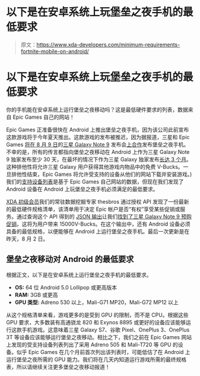 # 以下是在安卓系统上玩堡垒之夜手机的最低要求

> 原文：<https://www.xda-developers.com/minimum-requirements-fortnite-mobile-on-android/>

# 以下是在安卓系统上玩堡垒之夜手机的最低要求

你的手机能在安卓系统上运行堡垒之夜移动吗？这是最低硬件要求的列表，数据来自 Epic Games 自己的网站！

Epic Games 正准备很快在 Android 上推出堡垒之夜手机，因为该公司此前宣布这款游戏将于今年夏天推出。这款游戏的发布被推迟，因为据报道，三星和 Epic Games [将在 8 月 9 日](https://www.xda-developers.com/samsung-galaxy-note-9-launch-fortnite-mobile-ninja/)的[三星 Galaxy Note 9](https://www.xda-developers.com/everything-we-know-samsung-galaxy-note-9/) 发布会[上合作](https://www.xda-developers.com/samsung-galaxy-note-9-august-9/)发布堡垒之夜手机。不幸的是，所有的传言都指向堡垒之夜移动在 Android 上作为三星 Galaxy Note 9 独家发布至少 30 天，在最坏的情况下作为三星 Galaxy 独家发布[长达 3 个月](https://www.xda-developers.com/fortnite-mobile-android-samsung-galaxy-exclusive/)。这种排他性将允许三星 Galaxy 用户获得其他游戏内物品中的免费 V-Bucks。一旦排他性结束，Epic Games 将允许受支持的设备从他们的网站下载并安装游戏。)我们的[支持设备列表](https://www.xda-developers.com/does-my-android-smartphone-support-fortnite-mobile-android/)是基于 Epic Games 自己网站的数据，但现在我们发现了 Android 设备在 Android 上玩堡垒之夜手机必须满足的最低要求。

[XDA 初级会员](https://forum.xda-developers.com/member.php?u=8761459)我们的常驻数据挖掘专家 thesbros 通过授权 API 发现了一份最新的最低硬件规格清单，该清单用于决定 Epic 帐户是否“有权”享受某些促销或服务。通过查询这个 API 得到的 [JSON 输出](https://catalog-public-service-prod06.ol.epicgames.com/catalog/api/shared/namespace/fn/items?status=SUNSET%7CACTIVE&sortBy=creationDate&country=US&locale=en-US&start=0&count=1000)让我们[找到了三星 Galaxy Note 9 预购促销](https://www.xda-developers.com/samsung-galaxy-note-9-pre-order-fortnite-mobile-promotion/)，这将为用户带来 15000V-Bucks。在这个输出中，还有 Android 设备必须具备的最低规格，以便能够在 Android 上运行堡垒之夜手机。最后一次更新是在昨天，8 月 2 日。

## 堡垒之夜移动对 Android 的最低要求

根据正文，以下是在安卓系统上运行堡垒之夜手机的最低要求。

*   **OS:** 64 位 Android 5.0 Lollipop 或更高版本
*   **RAM:** 3GB 或更高
*   **GPU 类型:** Adreno 530 以上，Mali-G71 MP20，Mali-G72 MP12 以上

从这个规格清单来看，游戏更多的是受到 GPU 的限制，而不是 CPU。根据这些 GPU 要求，大多数装有高通骁龙 820 和 Exynos 8895 或更好的设备应该能够运行这款手机游戏。这意味着三星 Galaxy S7、谷歌 Pixel、OnePlus 3、OnePlus 3T 等设备应该能够运行堡垒之夜移动。相比之下，我们之前在 Epic Games 网站上发现的受支持设备列表列出了采用 Adreno 505 和 Mali-T720 等 GPU 的设备。似乎 Epic Games 在几个月前首次列出该列表时，可能低估了在 Android 上运行堡垒之夜所需的 GPU 能力。我们将在几天内知道运行游戏所需的最终规格表，所以请继续关注更多堡垒之夜移动报道！
